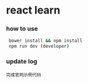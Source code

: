 react learn
============

### how to use

```bash
 bower install && npm install
 npm run dev (developer)
```
### update log
    完成官网示例代码

